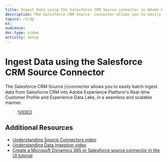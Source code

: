 ```yaml
---
title: Ingest Data using the Salesforce CRM Source connector in Adobe Experience Platform
description: The Salesforce CRM Source ￼connector allows you to easily batch ingest data from Salesforce CRM into Adobe Experience Platform's Real-time Customer Profile and Experience Data Lake, in a seamless and scalable manner.
topics: rtcdp
kt: 
audience: 
doc-type: video
activity: setup
---
```


# Ingest Data using the Salesforce CRM Source Connector

The Salesforce CRM Source ￼connector allows you to easily batch ingest data from Salesforce CRM into Adobe Experience Platform's Real-time Customer Profile and Experience Data Lake, in a seamless and scalable manner.

>[!VIDEO](https://video.tv.adobe.com/v/29711?quality=12)

## Additional Resources

* [Understanding Source Connectors video](understanding-source-connectors.md)
* [Understanding Data Ingestion video](understanding-data-ingestion.md)
* [Create a Microsoft Dynamics 365 or Salesforce source connector in the UI tutorial](https://www.adobe.io/apis/experienceplatform/home/tutorials/alltutorials.html#!api-specification/markdown/narrative/tutorials/sources_tutorial/dynamics-salesforce-ui-tutorial.md)
